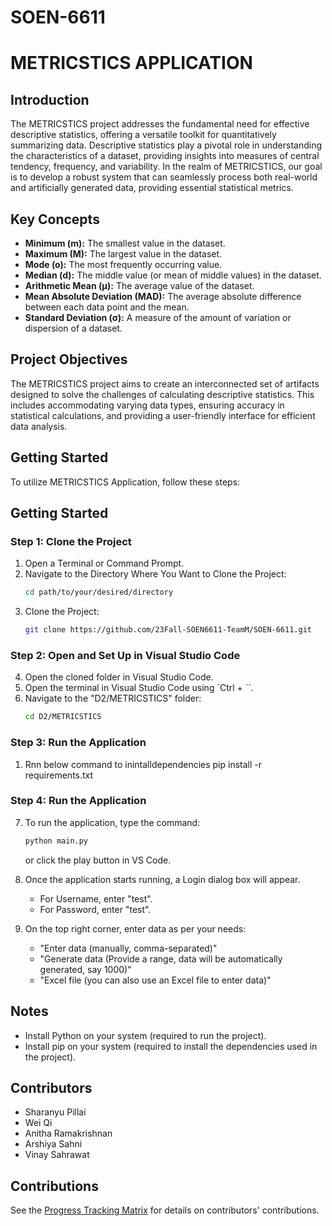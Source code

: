# SOEN-6611
# METRICSTICS APPLICATION

## Introduction

The METRICSTICS project addresses the fundamental need for effective descriptive statistics, offering a versatile toolkit for quantitatively summarizing data. Descriptive statistics play a pivotal role in understanding the characteristics of a dataset, providing insights into measures of central tendency, frequency, and variability. In the realm of METRICSTICS, our goal is to develop a robust system that can seamlessly process both real-world and artificially generated data, providing essential statistical metrics.

## Key Concepts

- **Minimum (m):** The smallest value in the dataset.
- **Maximum (M):** The largest value in the dataset.
- **Mode (o):** The most frequently occurring value.
- **Median (d):** The middle value (or mean of middle values) in the dataset.
- **Arithmetic Mean (μ):** The average value of the dataset.
- **Mean Absolute Deviation (MAD):** The average absolute difference between each data point and the mean.
- **Standard Deviation (σ):** A measure of the amount of variation or dispersion of a dataset.

## Project Objectives

The METRICSTICS project aims to create an interconnected set of artifacts designed to solve the challenges of calculating descriptive statistics. This includes accommodating varying data types, ensuring accuracy in statistical calculations, and providing a user-friendly interface for efficient data analysis.

## Getting Started

To utilize METRICSTICS Application, follow these steps:

## Getting Started

### Step 1: Clone the Project

1. Open a Terminal or Command Prompt.
2. Navigate to the Directory Where You Want to Clone the Project:
    ```bash
    cd path/to/your/desired/directory
    ```
3. Clone the Project:
    ```bash
    git clone https://github.com/23Fall-SOEN6611-TeamM/SOEN-6611.git
    ```

### Step 2: Open and Set Up in Visual Studio Code

4. Open the cloned folder in Visual Studio Code.
5. Open the terminal in Visual Studio Code using `Ctrl + ``.
6. Navigate to the "D2/METRICSTICS" folder:
    ```bash
    cd D2/METRICSTICS
    ```

### Step 3: Run the Application
1. Rnn below command to inintalldependencies
   pip install -r requirements.txt

### Step 4: Run the Application

7. To run the application, type the command:
    ```bash
    python main.py
    ```
   or click the play button in VS Code.

8. Once the application starts running, a Login dialog box will appear.
   - For Username, enter "test".
   - For Password, enter "test".

9. On the top right corner, enter data as per your needs:
   - "Enter data (manually, comma-separated)"
   - "Generate data (Provide a range, data will be automatically generated, say 1000)"
   - "Excel file (you can also use an Excel file to enter data)"

## Notes
- Install Python on your system (required to run the project).
- Install pip on your system (required to install the dependencies used in the project).

## Contributors

- Sharanyu Pillai
- Wei Qi
- Anitha Ramakrishnan
- Arshiya Sahni
- Vinay Sahrawat

## Contributions

See the [Progress Tracking Matrix](https://github.com/23Fall-SOEN6611-TeamM/SOEN-6611/blob/main/D2/Progress%20Tracking%20Matrix.xlsx) for details on contributors' contributions.


   
